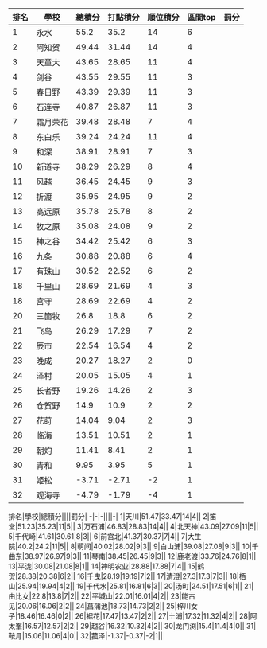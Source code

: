 排名|學校|總積分|打點積分|順位積分|區間top|罰分
-|-|-|-|-|-|-
1|永水|55.2|35.2|14|6||
2|阿知贺|49.44|31.44|14|4||
3|天童大|43.65|28.65|11|4||
4|剑谷|43.55|29.55|11|3||
5|春日野|43.39|29.39|11|3||
6|石连寺|40.87|26.87|11|3||
7|霜月荣花|39.48|28.48|7|4||
8|东白乐|39.24|24.24|11|4||
9|和深|38.91|28.91|7|3||
10|新道寺|38.29|26.29|8|4||
11|风越|36.45|24.45|9|3||
12|折渡|35.95|24.95|9|2||
13|高远原|35.78|25.78|8|2||
14|牧之原|35.08|24.08|9|2||
15|神之谷|34.42|25.42|6|3||
16|九条|30.88|20.88|6|4||
17|有珠山|30.52|22.52|6|2||
18|千里山|28.69|21.69|4|3||
18|宫守|28.69|22.69|4|2||
20|三箇牧|26.8|18.8|6|2||
21|飞鸟|26.29|17.29|7|2||
22|辰市|22.54|16.54|4|2||
23|晚成|20.27|18.27|2|0||
24|泽村|20.05|15.05|4|1||
25|长者野|19.26|14.26|2|3||
26|仓贺野|14.9|10.9|2|2||
27|花莳|14.04|9.04|2|3||
28|临海|13.51|10.51|2|1||
29|朝灼|11.41|8.41|2|1||
30|青和|9.95|3.95|5|1||
31|姬松|-3.71|-2.71|-2|1||
32|观海寺|-4.79|-1.79|-4|1||

排名|學校|總積分||||罰分|
-|-|-||||-|
1|天川|51.47|33.47|14|4||
2|笛堂|51.23|35.23|11|5||
3|万石浦|46.83|28.83|14|4||
4|北天神|43.09|27.09|11|5||
5|千代崎|41.61|30.61|8|3||
6|前宫北|41.37|30.37|7|4||
7|大生院|40.2|24.2|11|5||
8|萌间|40.02|28.02|9|3||
9|白山浦|39.08|27.08|9|3||
10|千曲东|38.97|26.97|9|3||
11|琴南|38.45|26.45|9|3||
12|鹿老渡|33.76|24.76|8|1||
13|平泷|30.08|21.08|8|1||
14|神明农业|28.88|17.88|7|4||
15|鹤贺|28.38|20.38|6|2||
16|千曳|28.19|19.19|7|2||
17|清澄|27.3|17.3|7|3||
18|栢山|25.94|19.94|4|2||
19|千代水|25.81|16.81|6|3||
20|汤町|24.51|17.51|6|1||
21|由比女|22.8|13.8|7|2||
22|平城山|22.01|16.01|4|2||
23|能古见|20.06|16.06|2|2||
24|菖蒲池|18.73|14.73|2|2||
25|梓川女子|18.46|16.46|0|2||
26|裾花|17.47|13.47|2|2||
27|土浦|17.32|11.32|4|2||
28|阿太峯|16.57|12.57|2|2||
29|越谷|16.32|10.32|4|2||
30|龙门渕|15.4|11.4|4|0||
31|鞍月|15.06|11.06|4|0||
32|菰泽|-1.37|-0.37|-2|1||
